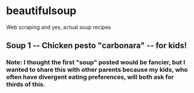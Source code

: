 # beautifulsoup
Web scraping and yes, actual soup recipes

## Soup 1 -- Chicken pesto "carbonara" -- for kids!

### Note: I thought the first "soup" posted would be fancier, but I wanted to share this with other parents because my kids, who often have divergent eating preferences, will both ask for thirds of this.  

